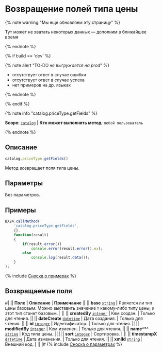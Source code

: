 # Возвращение полей типа цены

{% note warning "Мы еще обновляем эту страницу" %}

Тут может не хватать некоторых данных — дополним в ближайшее время

{% endnote %}

{% if build == 'dev' %}

{% note alert "TO-DO _не выгружается на prod_" %}

- отсутствует ответ в случае ошибки
- отсутствует ответ в случае успеха
- нет примеров на др. языках
  
{% endnote %}

{% endif %}

{% note info "catalog.priceType.getFields" %}

**Scope**: [`catalog`](../../scopes/permissions.md) | **Кто может выполнять метод**: `любой пользователь`

{% endnote %}

## Описание

```js
catalog.priceType.getFields()
```

Метод возвращает поля типа цены.

## Параметры

Без параметров.

## Примеры

```javascript
BX24.callMethod(
    'catalog.priceType.getFields',
    {},
    function(result)
    {
        if(result.error())
            console.error(result.error().ex);
        else
            console.log(result.data());
    }
);
```
{% include [Сноска о примерах](../../../_includes/examples.md) %}

## Возвращаемые поля

#|
|| **Поле** | **Описание** | **Примечание** ||
|| **base** 
[`string`](../../data-types.md) | Является ли тип цены базовым. Можно выставить значение `Y` какому-либо типу цены, и этот тип станет базовым. | ||
|| **createdBy** 
[`integer`](../../data-types.md) | Кем создан. | Только для чтения. ||
|| **dateCreate** 
[`datetime`](../../data-types.md) | Дата создания. | Только для чтения. ||
|| **id** 
[`integer`](../../data-types.md) | Идентификатор. | Только для чтения. ||
|| **modifiedBy** 
[`integer`](../../data-types.md) | Кем изменен. | Только для чтения. ||
|| **name^*^** 
[`string`](../../data-types.md) | Код типа цены. | ||
|| **sort** 
[`integer`](../../data-types.md) | Сортировка. | ||
|| **timestampX** 
[`datetime`](../../data-types.md) | Дата изменения. | Только для чтения. ||
|| **xmlId** 
[`string`](../../data-types.md) | Внешний код. | ||
|#
{% include [Сноска о параметрах](../../../_includes/required.md) %}